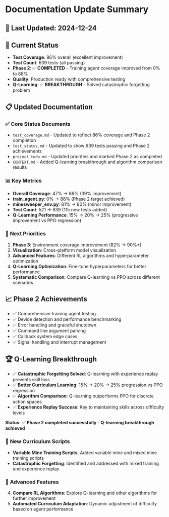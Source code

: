 # Documentation Update Summary

## 📅 **Last Updated**: 2024-12-24

## 🎯 **Current Status**
- **Test Coverage**: 86% overall (excellent improvement)
- **Test Count**: 639 tests (all passing)
- **Phase 2**: ✅ **COMPLETED** - Training agent coverage improved from 0% to 88%
- **Quality**: Production ready with comprehensive testing
- **Q-Learning**: ✅ **BREAKTHROUGH** - Solved catastrophic forgetting problem

## 📋 **Updated Documentation**

### ✅ **Core Status Documents**
- `test_coverage.md` - Updated to reflect 86% coverage and Phase 2 completion
- `test_status.md` - Updated to show 639 tests passing and Phase 2 achievements
- `project_todo.md` - Updated priorities and marked Phase 2 as completed
- `CONTEXT.md` - Added Q-learning breakthrough and algorithm comparison results

### 📊 **Key Metrics**
- **Overall Coverage**: 47% → 86% (39% improvement)
- **train_agent.py**: 0% → 88% (Phase 2 target achieved)
- **minesweeper_env.py**: 81% → 82% (minor improvement)
- **Test Count**: 521 → 639 (115 new tests added)
- **Q-Learning Performance**: 15% → 20% → 25% (progressive improvement vs PPO regression)

### 🎯 **Next Priorities**
1. **Phase 3**: Environment coverage improvement (82% → 90%+)
2. **Visualization**: Cross-platform model visualization
3. **Advanced Features**: Different RL algorithms and hyperparameter optimization
4. **Q-Learning Optimization**: Fine-tune hyperparameters for better performance
5. **Systematic Comparison**: Compare Q-learning vs PPO across different scenarios

## 📈 **Phase 2 Achievements**
- ✅ Comprehensive training agent testing
- ✅ Device detection and performance benchmarking
- ✅ Error handling and graceful shutdown
- ✅ Command line argument parsing
- ✅ Callback system edge cases
- ✅ Signal handling and interrupt management

## 🏆 **Q-Learning Breakthrough**
- ✅ **Catastrophic Forgetting Solved**: Q-learning with experience replay prevents skill loss
- ✅ **Better Curriculum Learning**: 15% → 20% → 25% progression vs PPO regression
- ✅ **Algorithm Comparison**: Q-learning outperforms PPO for discrete action spaces
- ✅ **Experience Replay Success**: Key to maintaining skills across difficulty levels

**Status**: ✅ **Phase 2 completed successfully - Q-learning breakthrough achieved**

### 🎯 **New Curriculum Scripts**
- **Variable Mine Training Scripts**: Added variable mine and mixed mine training scripts
- **Catastrophic Forgetting**: Identified and addressed with mixed training and experience replay

### 🎯 **Advanced Features**
4. **Compare RL Algorithms**: Explore Q-learning and other algorithms for further improvement
5. **Automated Curriculum Adaptation**: Dynamic adjustment of difficulty based on agent performance
